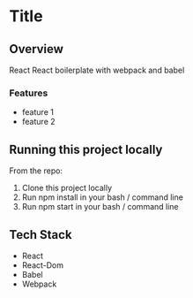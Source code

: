 # Title


## Overview
React React boilerplate with webpack and babel


### Features
* feature 1
* feature 2


## Running this project locally

From the repo:

  1. Clone this project locally
  2. Run npm install in your bash / command line
  3. Run npm start in your bash / command line


## Tech Stack

 * React
 * React-Dom
 * Babel 
 * Webpack
